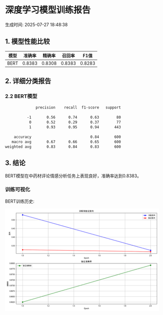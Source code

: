 # 深度学习模型训练报告

生成时间: 2025-07-27 18:48:38

## 1. 模型性能比较

| 模型 | 准确率 | 精确率 | 召回率 | F1值 |
|------|--------|--------|--------|------|
| BERT | 0.8383 | 0.8308 | 0.8383 | 0.8283 |

## 2. 详细分类报告

### 2.2 BERT模型

```
              precision    recall  f1-score   support

          -1       0.56      0.74      0.63        80
           0       0.52      0.29      0.37        77
           1       0.93      0.95      0.94       443

    accuracy                           0.84       600
   macro avg       0.67      0.66      0.65       600
weighted avg       0.83      0.84      0.83       600

```

## 3. 结论

BERT模型在中药材评论情感分析任务上表现良好，准确率达到0.8383。

### 训练可视化

BERT训练历史:

![BERT训练历史](figures/bert_training_stats.png)

